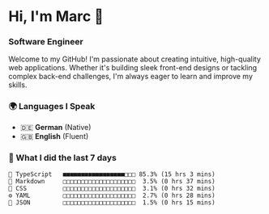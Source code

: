 # Hi, I'm Marc 👋 
### Software Engineer

Welcome to my GitHub! I'm passionate about creating intuitive, high-quality web applications. Whether it's building sleek front-end designs or tackling complex back-end challenges, I'm always eager to learn and improve my skills.  

### 🌍 Languages I Speak  
- 🇩🇪 **German** (Native)  
- 🇬🇧 **English** (Fluent)

### 🤯 What I did the last 7 days

```
🔷 TypeScript   ■■■■■■■■■■■■■■■■■□□□ 85.3% (15 hrs 3 mins)
📝 Markdown     □□□□□□□□□□□□□□□□□□□□  3.5% (0 hrs 37 mins)
🎨 CSS          □□□□□□□□□□□□□□□□□□□□  3.1% (0 hrs 32 mins)
⚙️ YAML         □□□□□□□□□□□□□□□□□□□□  2.7% (0 hrs 28 mins)
📄 JSON         □□□□□□□□□□□□□□□□□□□□  1.5% (0 hrs 15 mins)
```